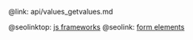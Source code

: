 @link: api/values_getvalues.md

@seolinktop: [js frameworks](https://webix.com)
@seolink: [form elements](https://webix.com/widget/form/)